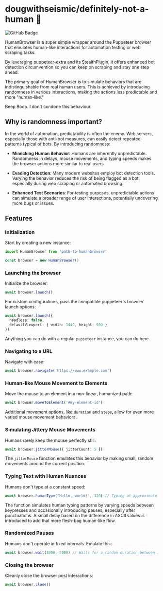 # dougwithseismic/definitely-not-a-human 🤖

![GitHub Badge](https://img.shields.io/github/stars/dougwithseismic/definitely-not-a-robot?style=social&label=Star)

HumanBrowser is a super simple wrapper around the Puppeteer browser that emulates human-like interactions for automation testing or web scraping tasks.

By leveraging puppeteer-extra and its StealthPlugin, it offers enhanced bot detection circumvention so you can keep on scraping and stay one step ahead.

The primary goal of HumanBrowser is to simulate behaviors that are indistinguishable from real human users. This is achieved by introducing randomness in various interactions, making the actions less predictable and more "human-like."

Beep Boop. I don't condone this behaviour.

## Why is randomness important?

In the world of automation, predictability is often the enemy. Web servers, especially those with anti-bot measures, can easily detect repeated patterns typical of bots. By introducing randomness:

- **Mimicking Human Behavior**: Humans are inherently unpredictable. Randomness in delays, mouse movements, and typing speeds makes the browser actions more similar to real users.
  
- **Evading Detection**: Many modern websites employ bot detection tools. Varying the behavior reduces the risk of being flagged as a bot, especially during web scraping or automated browsing.
  
- **Enhanced Test Scenarios**: For testing purposes, unpredictable actions can simulate a broader range of user interactions, potentially uncovering more bugs or issues.

## Features

### Initialization

Start by creating a new instance:

```typescript
import HumanBrowser from 'path-to-humanbrowser'

const browser = new HumanBrowser()
```

### Launching the browser

Initialize the browser:

```typescript
await browser.launch()
```

For custom configurations, pass the compatible puppeteer's browser launch options:

```typescript
await browser.launch({
  headless: false,
  defaultViewport: { width: 1440, height: 900 }
})
```
Anything you can do with a regular `puppeteer` instance, you can do here.

### Navigating to a URL

Navigate with ease:

```typescript
await browser.navigate('https://www.example.com')
```

### Human-like Mouse Movement to Elements

Move the mouse to an element in a non-linear, humanized path:

```typescript
await browser.moveToElement('#my-element-id')
```

Additional movement options, like `duration` and `steps`, allow for even more varied mouse movement behaviors.

### Simulating Jittery Mouse Movements

Humans rarely keep the mouse perfectly still:

```typescript
await browser.jitterMouse({ jitterCount: 5 })
```

The `jitterMouse` function emulates this behavior by making small, random movements around the current position.

### Typing Text with Human Nuances

Humans don't type at a constant speed:

```typescript
await browser.humanType('Hello, world!', 120) // Typing at approximately 120 words per minute
```

The function simulates human typing patterns by varying speeds between keypresses and occasionally introducing pauses, especially after punctuations. A small delay based on the difference in ASCII values is introduced to add that more flesh-bag human-like flow.

### Randomized Pauses

Humans don't operate in fixed intervals. Emulate this:

```typescript
await browser.wait(1000, 5000) // Waits for a random duration between 1 and 5 seconds
```

### Closing the browser

Cleanly close the browser post interactions:

```typescript
await browser.close()
```
